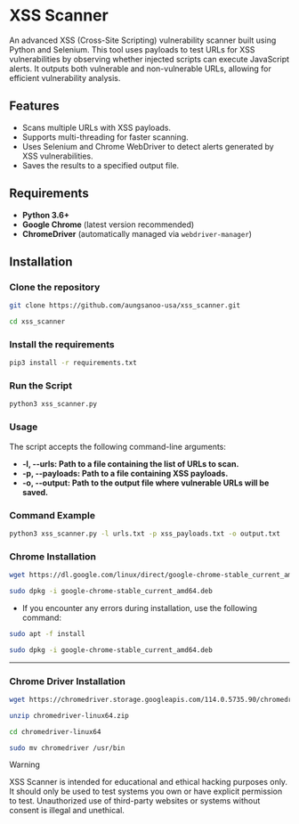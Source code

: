 
# XSS Scanner

An advanced XSS (Cross-Site Scripting) vulnerability scanner built using Python and Selenium. This tool uses payloads to test URLs for XSS vulnerabilities by observing whether injected scripts can execute JavaScript alerts. It outputs both vulnerable and non-vulnerable URLs, allowing for efficient vulnerability analysis.

## Features
- Scans multiple URLs with XSS payloads.
- Supports multi-threading for faster scanning.
- Uses Selenium and Chrome WebDriver to detect alerts generated by XSS vulnerabilities.
- Saves the results to a specified output file.

## Requirements
- **Python 3.6+**
- **Google Chrome** (latest version recommended)
- **ChromeDriver** (automatically managed via `webdriver-manager`)

## Installation

### Clone the repository

```bash
git clone https://github.com/aungsanoo-usa/xss_scanner.git
```
```bash
cd xss_scanner
```

### Install the requirements

```bash
pip3 install -r requirements.txt
```
### Run the Script

```bash
python3 xss_scanner.py
```
### Usage

The script accepts the following command-line arguments:

- **-l, --urls: Path to a file containing the list of URLs to scan.**
- **-p, --payloads: Path to a file containing XSS payloads.**
- **-o, --output: Path to the output file where vulnerable URLs will be saved.**

### Command Example

```bash
python3 xss_scanner.py -l urls.txt -p xss_payloads.txt -o output.txt
```

### Chrome Installation

```bash
wget https://dl.google.com/linux/direct/google-chrome-stable_current_amd64.deb
```

```bash
sudo dpkg -i google-chrome-stable_current_amd64.deb
```

- If you encounter any errors during installation, use the following command:

```bash
sudo apt -f install
```

```bash
sudo dpkg -i google-chrome-stable_current_amd64.deb
```

----

### Chrome Driver Installation

```bash
wget https://chromedriver.storage.googleapis.com/114.0.5735.90/chromedriver_linux64.zip
```
```bash
unzip chromedriver-linux64.zip
```
```bash
cd chromedriver-linux64 
```
```bash
sudo mv chromedriver /usr/bin
```

> [!WARNING]
> XSS Scanner is intended for educational and ethical hacking purposes only. It should only be used to test systems you own or have explicit permission to test. Unauthorized use of third-party websites or systems without consent is illegal and unethical.
